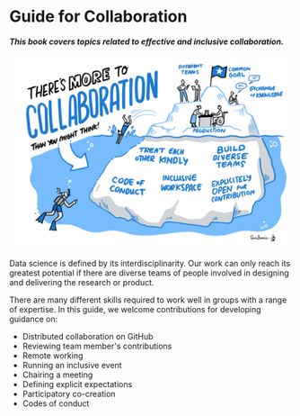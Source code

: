 # Guide for Collaboration

***This book covers topics related to effective and inclusive collaboration.***

![An iceberg's tip is labelled with the project related technical terms, and a few divers are exploring a huge part of iceberg underwater which are labelled with community oriented collaborative terms](../figures/collaboration.jpg)

Data science is defined by its interdisciplinarity.
Our work can only reach its greatest potential if there are diverse teams of people involved in designing and delivering the research or product.

There are many different skills required to work well in groups with a range of expertise.
In this guide, we welcome contributions for developing guidance on:

* Distributed collaboration on GitHub
* Reviewing team member's contributions
* Remote working
* Running an inclusive event
* Chairing a meeting
* Defining explicit expectations
* Participatory co-creation
* Codes of conduct
